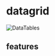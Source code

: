 # datagrid


![DataTables](http://static1.squarespace.com/static/54b38888e4b089270ed78e04/t/56ce103be707eb67c53abb94/1456345176711/?format=2500w)

## features


